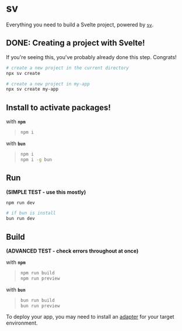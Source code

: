 # sv
Everything you need to build a Svelte project, powered by [`sv`](https://github.com/sveltejs/cli).

## DONE: Creating a project with Svelte!

If you're seeing this, you've probably already done this step. Congrats!

```bash
# create a new project in the current directory
npx sv create

# create a new project in my-app
npx sv create my-app
```

## Install to activate packages!


with **`npm`**
>```bash
>npm i

with **`bun`**
>```bash
>npm i
>npm i -g bun

## Run 
**(SIMPLE TEST - use this mostly)**

```bash
npm run dev

# if bun is install
bun run dev
```

## Build 
**(ADVANCED TEST - check errors throughout at once)**

with **`npm`**
>```bash
>npm run build
>npm run preview

with **`bun`**
>```bash
>bun run build
>bun run preview


To deploy your app, you may need to install an [adapter](https://svelte.dev/docs/kit/adapters) for your target environment.
